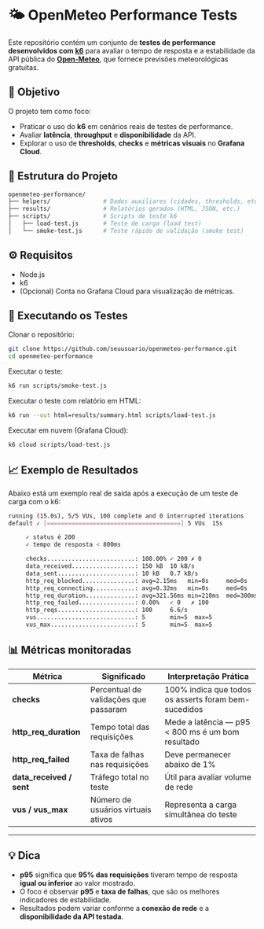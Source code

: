 # 🌤️ OpenMeteo Performance Tests

Este repositório contém um conjunto de **testes de performance desenvolvidos com [k6](https://k6.io/)** para avaliar o tempo de resposta e a estabilidade da API pública do **[Open-Meteo](https://open-meteo.com/)**, que fornece previsões meteorológicas gratuitas.

## 🧭 Objetivo

O projeto tem como foco:

- Praticar o uso do **k6** em cenários reais de testes de performance.  
- Avaliar **latência**, **throughput** e **disponibilidade** da API.  
- Explorar o uso de **thresholds**, **checks** e **métricas visuais** no **Grafana Cloud**.  

## 🧱 Estrutura do Projeto

```bash
openmeteo-performance/
├── helpers/               # Dados auxiliares (cidades, thresholds, etc.)
├── results/               # Relatórios gerados (HTML, JSON, etc.)
├── scripts/               # Scripts de teste k6
│   ├── load-test.js       # Teste de carga (load test)
│   └── smoke-test.js      # Teste rápido de validação (smoke test)
```

## ⚙️ Requisitos
- Node.js
- k6
- (Opcional) Conta no Grafana Cloud para visualização de métricas.

## 🚀 Executando os Testes

Clonar o repositório:

```bash
git clone https://github.com/seuusuario/openmeteo-performance.git
cd openmeteo-performance
```

Executar o teste:
```bash
k6 run scripts/smoke-test.js
```

Executar o teste com relatório em HTML:
```bash
k6 run --out html=results/summary.html scripts/load-test.js
```

Executar em nuvem (Grafana Cloud):
```bash
k6 cloud scripts/load-test.js
```

## 📈 Exemplo de Resultados

Abaixo está um exemplo real de saída após a execução de um teste de carga com o k6:

```bash
running (15.0s), 5/5 VUs, 100 complete and 0 interrupted iterations
default ✓ [======================================] 5 VUs  15s

     ✓ status é 200
     ✓ tempo de resposta < 800ms

     checks.........................: 100.00% ✓ 200 ✗ 0
     data_received..................: 150 kB  10 kB/s
     data_sent......................: 10 kB   0.7 kB/s
     http_req_blocked...............: avg=2.15ms   min=0s     med=0s     max=10.33ms  p(95)=5.67ms
     http_req_connecting............: avg=0.32ms   min=0s     med=0s     max=1.9ms    p(95)=1.1ms
     http_req_duration..............: avg=321.56ms min=210ms  med=300ms  max=700ms    p(95)=580ms
     http_req_failed................: 0.00%   ✓ 0   ✗ 100
     http_reqs......................: 100     6.6/s
     vus............................: 5       min=5  max=5
     vus_max........................: 5       min=5  max=5
```

## 📊 Métricas monitoradas

| Métrica               | Significado                              | Interpretação Prática                                         |
|------------------------|-------------------------------------------|---------------------------------------------------------------|
| **checks**             | Percentual de validações que passaram     | 100% indica que todos os asserts foram bem-sucedidos           |
| **http_req_duration**  | Tempo total das requisições               | Mede a latência — p95 < 800 ms é um bom resultado              |
| **http_req_failed**    | Taxa de falhas nas requisições            | Deve permanecer abaixo de 1%                                   |
| **data_received / sent** | Tráfego total no teste                   | Útil para avaliar volume de rede                               |
| **vus / vus_max**      | Número de usuários virtuais ativos        | Representa a carga simultânea do teste                         |

---

## 💡 Dica

- **p95** significa que **95% das requisições** tiveram tempo de resposta **igual ou inferior** ao valor mostrado.  
- O foco é observar **p95** e **taxa de falhas**, que são os melhores indicadores de estabilidade.  
- Resultados podem variar conforme a **conexão de rede** e a **disponibilidade da API testada**.     